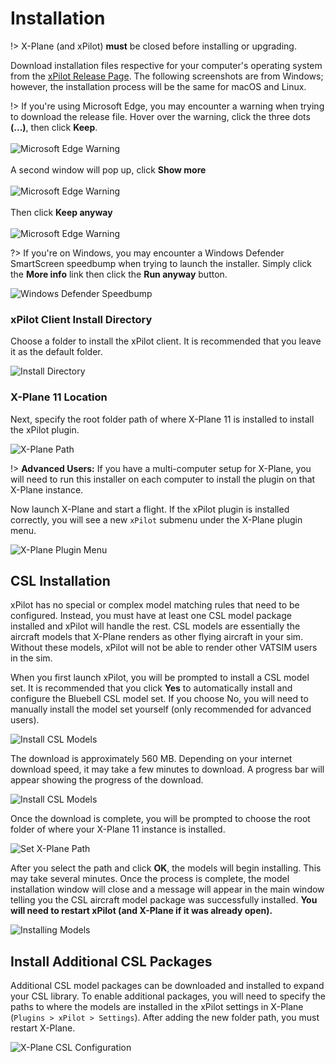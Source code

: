# Installation

!> X-Plane (and xPilot) **must** be closed before installing or upgrading.

Download installation files respective for your computer's operating system from the [xPilot Release Page](https://github.com/xpilot-project/xpilot/releases/latest). The following screenshots are from Windows; however, the installation process will be the same for macOS and Linux.

!> If you're using Microsoft Edge, you may encounter a warning when trying to download the release file. Hover over the warning, click the three dots **(...)**, then click **Keep**.<br/><br/>
![Microsoft Edge Warning](media/EdgeWarning.png ':size=290 :class=img-border')<br/><br/>
A second window will pop up, click **Show more**<br/><br/>
![Microsoft Edge Warning](media/EdgeWarning2.png ':size=518 :class=img-border')<br/><br/>
Then click **Keep anyway**<br/><br/>
![Microsoft Edge Warning](media/EdgeWarning3.png ':size=644 :class=img-border')

?> If you're on Windows, you may encounter a Windows Defender SmartScreen speedbump when trying to launch the installer. Simply click the **More info** link then click the **Run anyway** button.

![Windows Defender Speedbump](media/WindowsDefender.png ':size=498 :class=img-border')

### xPilot Client Install Directory

Choose a folder to install the xPilot client. It is recommended that you leave it as the default folder.

![Install Directory](media/InstallDirectory.png ':size=377')

### X-Plane 11 Location

Next, specify the root folder path of where X-Plane 11 is installed to install the xPilot plugin.

![X-Plane Path](media/XplanePath.png ':size=377')

!> **Advanced Users:** If you have a multi-computer setup for X-Plane, you will need to run this installer on each computer to install the plugin on that X-Plane instance.

Now launch X-Plane and start a flight. If the xPilot plugin is installed correctly, you will see a new `xPilot` submenu under the X-Plane plugin menu.

![X-Plane Plugin Menu](media/PluginMenu.png ':size=253 :class=img-border')

## CSL Installation

xPilot has no special or complex model matching rules that need to be configured. Instead, you must have at least one CSL model package installed and xPilot will handle the rest. CSL models are essentially the aircraft models that X-Plane renders as other flying aircraft in your sim. Without these models, xPilot will not be able to render other VATSIM users in the sim.

When you first launch xPilot, you will be prompted to install a CSL model set. It is recommended that you click **Yes** to automatically install and configure the Bluebell CSL model set. If you choose No, you will need to manually install the model set yourself (only recommended for advanced users).

![Install CSL Models](media/DownloadModels.png ':size=250')

The download is approximately 560 MB. Depending on your internet download speed, it may take a few minutes to download. A progress bar will appear showing the progress of the download.

![Install CSL Models](media/ModelsDownloading.png ':size=250')

Once the download is complete, you will be prompted to choose the root folder of where your X-Plane 11 instance is installed.

![Set X-Plane Path](media/ModelsXplaneFolder.png ':size=250')

After you select the path and click **OK**, the models will begin installing. This may take several minutes. Once the process is complete, the model installation window will close and a message will appear in the main window telling you the CSL aircraft model package was successfully installed. **You will need to restart xPilot (and X-Plane if it was already open).**

![Installing Models](media/ModelsInstalling.png ':size=250')

## Install Additional CSL Packages
Additional CSL model packages can be downloaded and installed to expand your CSL library. To enable additional packages, you will need to specify the paths to where the models are installed in the xPilot settings in X-Plane (`Plugins > xPilot > Settings`). After adding the new folder path, you must restart X-Plane.

![X-Plane CSL Configuration](media/XplaneCSLConfiguration.png ':size=368')
